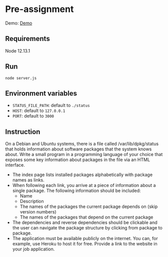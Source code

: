 # Pre-assignment

Demo: [Demo](https://reaktor.jebetech.online/)

## Requirements

Node 12.13.1

## Run

`node server.js`

## Environment variables
- `STATUS_FILE_PATH`: default to `./status`
- `HOST`: default to `127.0.0.1`
- `PORT`: default to `3000`

## Instruction

On a Debian and Ubuntu systems, there is a file called /var/lib/dpkg/status that holds information about software packages that the system knows about. Write a small program in a programming language of your choice that exposes some key information about packages in the file via an HTML interface.

- The index page lists installed packages alphabetically with package names as links.
- When following each link, you arrive at a piece of information about a single package. The following information should be included:
  + Name
  + Description
  + The names of the packages the current package depends on (skip version numbers)
  + The names of the packages that depend on the current package
- The dependencies and reverse dependencies should be clickable and the user can navigate the package structure by clicking from package to package.
- The application must be available publicly on the internet. You can, for example, use Heroku to host it for free. Provide a link to the website in your job application.

